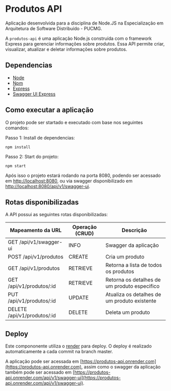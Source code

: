 # Produtos API

Aplicação desenvolvida para a disciplina de Node.JS na Especialização em Arquitetura de Software Distribuído - PUCMG.

A `produtos-api` é uma aplicação Node.js construída com o framework Express para gerenciar informações sobre produtos. Essa API permite criar, visualizar, atualizar e deletar informações sobre produtos.

## Dependencias
* [Node](https://nodejs.org/en/docs/)
* [Npm](https://docs.npmjs.com/)
* [Express](https://github.com/expressjs/express)
* [Swagger UI Express](https://github.com/scottie1984/swagger-ui-express)

## Como executar a aplicação

O projeto pode ser startado e executado com base nos seguintes comandos:

Passo 1: Install de dependencias:
```shell
npm install
```
Passo 2: Start do projeto:
```shell
npm start
```

Após isso o projeto estará rodando na porta 8080, podendo ser acessado em [http://localhost:8080](http://localhost:3000), ou via swagger disponibilizado em [http://localhost:8080/api/v1/swagger-ui](http://localhost:8080/api/v1/swagger-ui).

## Rotas disponibilizadas

A API possui as seguintes rotas disponibilizadas:

| Mapeamento da URL           | Operação (CRUD) | Descrição                                    |
|-----------------------------|-----------------|----------------------------------------------|
| GET /api/v1/swagger-ui      | INFO            | Swagger da aplicação                         |
| POST /api/v1/produtos       | CREATE          | Cria um produto                              |
| GET /api/v1/produtos        | RETRIEVE        | Retorna a lista de todos os produtos         |
| GET /api/v1/produtos/:id    | RETRIEVE        | Retorna os detalhes de um produto especifico |
| PUT /api/v1/produtos/:id    | UPDATE          | Atualiza os detalhes de um produto existente |
| DELETE /api/v1/produtos/:id | DELETE          | Deleta um produto                            |

## Deploy

Este compononente utiliza o [render](https://render.com/) para deploy. O deploy é realizado automaticamente a cada commit na branch master.

A aplicação pode ser acessada em [https://produtos-api.onrender.com](https://produtos-api.onrender.com), assim como o swagger da aplicação também pode ser acessado em [https://produtos-api.onrender.com/api/v1/swagger-ui](https://produtos-api.onrender.com/api/v1/swagger-ui).